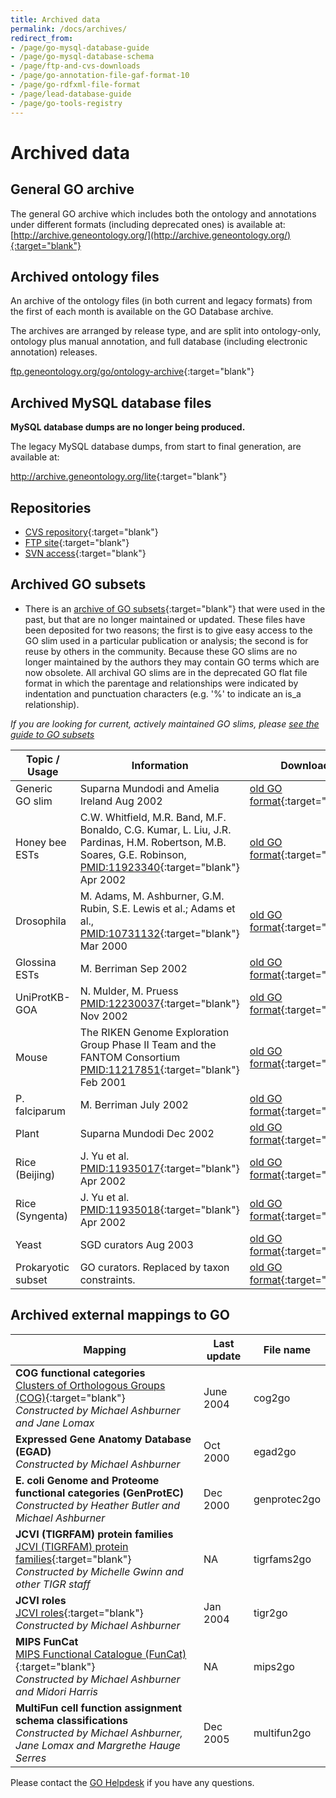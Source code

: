 ```yaml
---
title: Archived data
permalink: /docs/archives/
redirect_from: 
- /page/go-mysql-database-guide
- /page/go-mysql-database-schema
- /page/ftp-and-cvs-downloads
- /page/go-annotation-file-gaf-format-10
- /page/go-rdfxml-file-format
- /page/lead-database-guide
- /page/go-tools-registry
---
```


# Archived data

## General GO archive
The general GO archive which includes both the ontology and annotations under different formats (including deprecated ones) is available at:
[http://archive.geneontology.org/](http://archive.geneontology.org/){:target="blank"}

## Archived ontology files

An archive of the ontology files (in both current and legacy formats) from the first of each month is available on the GO Database archive.  

The archives are arranged by release type, and are split into ontology-only, ontology plus manual annotation, and full database (including electronic annotation) releases.

<a href="ftp://ftp.geneontology.org/go/ontology-archive/">ftp.geneontology.org/go/ontology-archive</a>{:target="blank"}

## Archived MySQL database files
**MySQL database dumps are no longer being produced.**

The legacy MySQL database dumps, from start to final generation, are available at:

<a href="http://archive.geneontology.org/lite/">http://archive.geneontology.org/lite</a>{:target="blank"}

## Repositories 

+ <a href="http://cvsweb.geneontology.org/cgi-bin/cvsweb.cgi/">CVS repository</a>{:target="blank"}
+ <a href="ftp://ftp.geneontology.org/pub/go/">FTP site</a>{:target="blank"}
+ [SVN access](/docs/SVN-access/){:target="blank"}

## Archived GO subsets

+ There is an [archive of GO subsets](http://cvsweb.geneontology.org/cgi-bin/cvsweb.cgi/go/GO_slims/archived_GO_slims/){:target="blank"} that were used in the past, but that are no longer maintained or updated. These files have been deposited for two reasons; the first is to give easy access to the GO slim used in a particular publication or analysis; the second is for reuse by others in the community. Because these GO slims are no longer maintained by the authors they may contain GO terms which are now obsolete. All archival GO slims are in the deprecated GO flat file format in which the parentage and relationships were indicated by indentation and punctuation characters (e.g. '%' to indicate an is_a relationship).

_If you are looking for current, actively maintained GO slims, please [see the guide to GO subsets](/docs/go-subset-guide/#download-go-subsets)_

|Topic / Usage |	Information |	Download|
|--------------|--------------|---------|
|Generic GO slim |	Suparna Mundodi and Amelia Ireland Aug 2002 |	[old GO format](http://cvsweb.geneontology.org/cgi-bin/cvsweb.cgi/go/GO_slims/archived_GO_slims/generic.0208){:target="blank"}|
|Honey bee ESTs |	C.W. Whitfield, M.R. Band, M.F. Bonaldo, C.G. Kumar, L. Liu, J.R. Pardinas, H.M. Robertson, M.B. Soares, G.E. Robinson, [PMID:11923340](http://www.ncbi.nlm.nih.gov/pubmed/11932240){:target="blank"} Apr 2002 |	[old GO format](http://cvsweb.geneontology.org/cgi-bin/cvsweb.cgi/go/GO_slims/archived_GO_slims/goslim_Apis_EST.0402){:target="blank"}|
|Drosophila |	M. Adams, M. Ashburner, G.M. Rubin, S.E. Lewis et al.; Adams et al., [PMID:10731132](http://www.ncbi.nlm.nih.gov/pubmed/10731132){:target="blank"} Mar 2000 |[old GO format](http://cvsweb.geneontology.org/cgi-bin/cvsweb.cgi/go/GO_slims/archived_GO_slims/goslim_Drosophila.0200){:target="blank"}|
|Glossina ESTs |	M. Berriman Sep 2002 |[old GO format](http://cvsweb.geneontology.org/cgi-bin/cvsweb.cgi/go/GO_slims/archived_GO_slims/goslim_Glossina_EST.0905){:target="blank"}|
|UniProtKB-GOA |	N. Mulder, M. Pruess [PMID:12230037](http://www.ncbi.nlm.nih.gov/pubmed/12230037){:target="blank"} Nov 2002 |[old GO format](http://cvsweb.geneontology.org/cgi-bin/cvsweb.cgi/go/GO_slims/archived_GO_slims/goslim_goa.2002){:target="blank"}|
|Mouse |	The RIKEN Genome Exploration Group Phase II Team and the FANTOM Consortium [PMID:11217851](http://www.ncbi.nlm.nih.gov/pubmed/11217851){:target="blank"} Feb 2001 |[old GO format](http://cvsweb.geneontology.org/cgi-bin/cvsweb.cgi/go/GO_slims/archived_GO_slims/goslim_Mouse_Riken.0201){:target="blank"}|
|P. falciparum |	M. Berriman July 2002 |	[old GO format](http://cvsweb.geneontology.org/cgi-bin/cvsweb.cgi/go/GO_slims/archived_GO_slims/goslim_Pfalciparum.2002){:target="blank"}|
|Plant |	Suparna Mundodi Dec 2002 |[old GO format](http://cvsweb.geneontology.org/cgi-bin/cvsweb.cgi/go/GO_slims/archived_GO_slims/goslim_plant.2003){:target="blank"}|
|Rice (Beijing) |	J. Yu et al. [PMID:11935017](http://www.ncbi.nlm.nih.gov/pubmed/11935017){:target="blank"} Apr 2002 |[old GO format](http://cvsweb.geneontology.org/cgi-bin/cvsweb.cgi/go/GO_slims/archived_GO_slims/goslim_Rice_Beijing.0204){:target="blank"}|
|Rice (Syngenta) |	J. Yu et al. [PMID:11935018](http://www.ncbi.nlm.nih.gov/pubmed/11935018){:target="blank"} Apr 2002 |[old GO format](http://cvsweb.geneontology.org/cgi-bin/cvsweb.cgi/go/GO_slims/archived_GO_slims/goslim_Rice_Syngenta.0204){:target="blank"}|
|Yeast |	SGD curators Aug 2003 	|[old GO format](http://cvsweb.geneontology.org/cgi-bin/cvsweb.cgi/go/GO_slims/archived_GO_slims/goslim_yeast.2003){:target="blank"}|
|Prokaryotic subset |	GO curators. Replaced by taxon constraints. |[old GO format](http://purl.obolibrary.org/obo/go/releases/2018-06-01/subsets/gosubset_prok.obo){:target="blank"}|

## Archived external mappings to GO
|Mapping |Last update |	File name|
|--------|------------|---------|
|**COG functional categories** <br>[Clusters of Orthologous Groups (COG)](https://www.ncbi.nlm.nih.gov/COG/index.html){:target="blank"}<br> *Constructed by Michael Ashburner and Jane Lomax* |June 2004 |	cog2go|
|**Expressed Gene Anatomy Database (EGAD)** <br> *Constructed by Michael Ashburner* | Oct 2000 | egad2go|
|**E. coli Genome and Proteome functional categories (GenProtEC)** <br>*Constructed by Heather Butler and Michael Ashburner*|Dec 2000 	|genprotec2go|
|**JCVI (TIGRFAM) protein families**<br>[JCVI (TIGRFAM) protein families](https://www.jcvi.org/publications/tigrfams-protein-family-resource-functional-identification-proteins){:target="blank"}<br>*Constructed by Michelle Gwinn and other TIGR staff*| NA |	tigrfams2go|
|**JCVI roles**<br>[JCVI roles](https://www.jcvi.org/){:target="blank"}<br>  *Constructed by Michael Ashburner*|Jan 2004 	| tigr2go|
|**MIPS FunCat**<br>[MIPS Functional Catalogue (FunCat)](http://mips.gsf.de/funcatDB/){:target="blank"}<br> *Constructed by Michael Ashburner and Midori Harris*|NA|	mips2go|
|**MultiFun cell function assignment schema classifications**<br>  *Constructed by Michael Ashburner, Jane Lomax and Margrethe Hauge Serres*|Dec 2005 |	multifun2go|


Please contact the <a href="http://help.geneontology.org">GO Helpdesk</a> if you have any questions.
